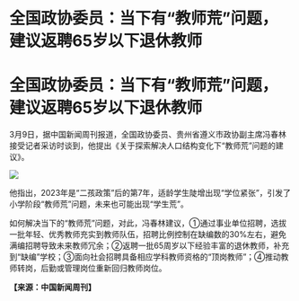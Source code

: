 # 全国政协委员：当下有“教师荒”问题，建议返聘65岁以下退休教师

# 全国政协委员：当下有“教师荒”问题，建议返聘65岁以下退休教师

3月9日，据中国新闻周刊报道，全国政协委员、贵州省遵义市政协副主席冯春林接受记者采访时谈到，他提出《关于探索解决人口结构变化下“教师荒”问题的建议》。

![](https://inews.gtimg.com/om_bt/OUBfA_WsK1ifVerdkZvV0x_jIiw5SuFGNDkdQknAW9Y9IAA/1000)

他指出，2023年是“二孩政策”后的第7年，适龄学生陡增出现“学位紧张”，引发了小学阶段“教师荒”问题，未来也可能出现“学生荒”。

如何解决当下的“教师荒”问题，对此，冯春林建议，①通过事业单位招聘，选拔一批年轻、优秀教师充实到教师队伍，招聘比例控制在缺编数的30%左右，避免满编招聘导致未来教师冗余；②返聘一批65周岁以下经验丰富的退休教师，补充到“缺编”学校；③面向社会招聘具备相应学科教师资格的“顶岗教师”；④推动教师转岗，后勤或管理岗位重新回归教师岗位。

**【来源：中国新闻周刊】**


